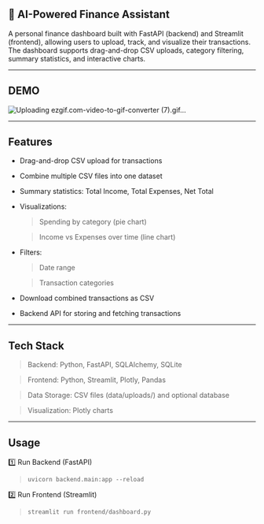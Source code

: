 🏦 AI-Powered Finance Assistant
---

A personal finance dashboard built with FastAPI (backend) and Streamlit (frontend), allowing users to upload, track, and visualize their transactions. The dashboard supports drag-and-drop CSV uploads, category filtering, summary statistics, and interactive charts.

---
DEMO
---

![Uploading ezgif.com-video-to-gif-converter (7).gif…]()

---
Features
---

- Drag-and-drop CSV upload for transactions

- Combine multiple CSV files into one dataset

- Summary statistics: Total Income, Total Expenses, Net Total

- Visualizations:

  > Spending by category (pie chart)

  > Income vs Expenses over time (line chart)

- Filters:

  > Date range

  > Transaction categories

- Download combined transactions as CSV

- Backend API for storing and fetching transactions

---
Tech Stack
---

> Backend: Python, FastAPI, SQLAlchemy, SQLite

> Frontend: Python, Streamlit, Plotly, Pandas

> Data Storage: CSV files (data/uploads/) and optional database

> Visualization: Plotly charts

---
Usage
---
1️⃣ Run Backend (FastAPI)
> `uvicorn backend.main:app --reload`

2️⃣ Run Frontend (Streamlit)
> `streamlit run frontend/dashboard.py`
